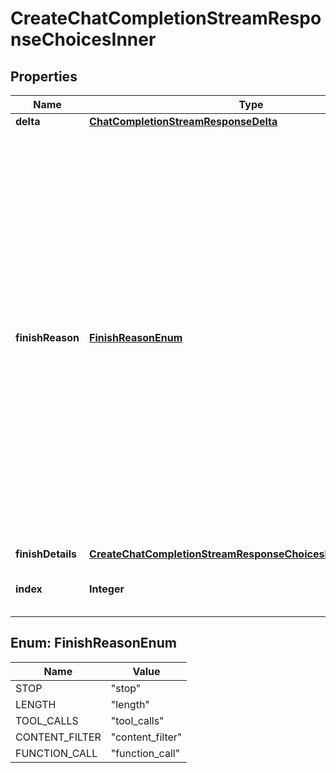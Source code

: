 

# CreateChatCompletionStreamResponseChoicesInner


## Properties

| Name | Type | Description | Notes |
|------------ | ------------- | ------------- | -------------|
|**delta** | [**ChatCompletionStreamResponseDelta**](ChatCompletionStreamResponseDelta.md) |  |  |
|**finishReason** | [**FinishReasonEnum**](#FinishReasonEnum) | The reason the model stopped generating tokens. This will be &#x60;stop&#x60; if the model hit a natural stop point or a provided stop sequence, &#x60;length&#x60; if the maximum number of tokens specified in the request was reached, &#x60;content_filter&#x60; if content was omitted due to a flag from our content filters, &#x60;tool_calls&#x60; if the model called a tool, or &#x60;function_call&#x60; (deprecated) if the model called a function.  |  [optional] |
|**finishDetails** | [**CreateChatCompletionStreamResponseChoicesInnerFinishDetails**](CreateChatCompletionStreamResponseChoicesInnerFinishDetails.md) |  |  [optional] |
|**index** | **Integer** | The index of the choice in the list of choices. |  |



## Enum: FinishReasonEnum

| Name | Value |
|---- | -----|
| STOP | &quot;stop&quot; |
| LENGTH | &quot;length&quot; |
| TOOL_CALLS | &quot;tool_calls&quot; |
| CONTENT_FILTER | &quot;content_filter&quot; |
| FUNCTION_CALL | &quot;function_call&quot; |



